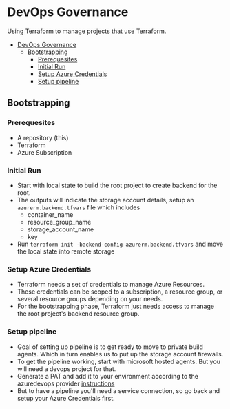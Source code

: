 # DevOps Governance

Using Terraform to manage projects that use Terraform.

- [DevOps Governance](#devops-governance)
  - [Bootstrapping](#bootstrapping)
    - [Prerequesites](#prerequesites)
    - [Initial Run](#initial-run)
    - [Setup Azure Credentials](#setup-azure-credentials)
    - [Setup pipeline](#setup-pipeline)

## Bootstrapping

### Prerequesites

* A repository (this)
* Terraform
* Azure Subscription

### Initial Run

* Start with local state to build the root project to create backend for the root. 
* The outputs will indicate the storage account details, setup an `azurerm.backend.tfvars` file which includes
  * container_name
  * resource_group_name
  * storage_account_name
  * key
* Run `terraform init -backend-config azurerm.backend.tfvars` and move the local state into remote storage

### Setup Azure Credentials

* Terraform needs a set of credentials to manage Azure Resources. 
* These credentials can be scoped to a subscription, a resource group, or several resource groups depending on your needs.
* For the bootstrapping phase, Terraform just needs access to manage the root project's backend resource group.

### Setup pipeline

* Goal of setting up pipeline is to get ready to move to private build agents.  Which in turn enables us to put up the storage account firewalls.
* To get the pipeline working, start with microsoft hosted agents.  But you will need a devops project for that.
* Generate a PAT and add it to your environment according to the azuredevops provider [instructions][1]
* But to have a pipeline you'll need a service connection, so go back and setup your Azure Credentials first.


[1]: https://registry.terraform.io/providers/microsoft/azuredevops/latest/docs